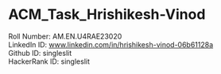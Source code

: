 # ACM_Task_Hrishikesh-Vinod
Roll Number: AM.EN.U4RAE23020<br>
LinkedIn ID: www.linkedin.com/in/hrishikesh-vinod-06b61128a<br>
Github ID: singleslit<br>
HackerRank ID: singleslit
